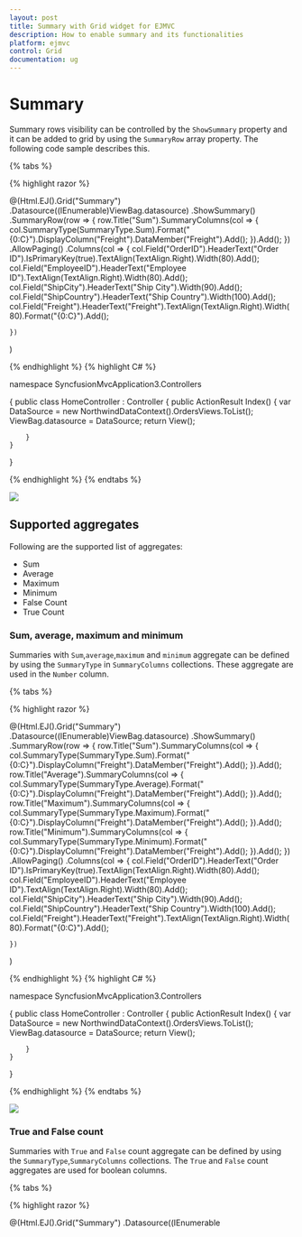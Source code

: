 ```yaml
---
layout: post
title: Summary with Grid widget for EJMVC
description: How to enable summary and its functionalities
platform: ejmvc
control: Grid
documentation: ug
---
```


# Summary 

Summary rows visibility can be controlled by the `ShowSummary` property and it can be added to grid by using the `SummaryRow` array property. The following code sample describes this.


{% tabs %}

{% highlight razor %}

@(Html.EJ().Grid<OrdersView>("Summary")
	.Datasource((IEnumerable<object>)ViewBag.datasource)
	.ShowSummary()
	.SummaryRow(row =>
	{
		row.Title("Sum").SummaryColumns(col => { col.SummaryType(SummaryType.Sum).Format("{0:C}").DisplayColumn("Freight").DataMember("Freight").Add(); }).Add();
	})
	.AllowPaging()
	.Columns(col =>
	{
		col.Field("OrderID").HeaderText("Order ID").IsPrimaryKey(true).TextAlign(TextAlign.Right).Width(80).Add();
		col.Field("EmployeeID").HeaderText("Employee ID").TextAlign(TextAlign.Right).Width(80).Add();
		col.Field("ShipCity").HeaderText("Ship City").Width(90).Add();
		col.Field("ShipCountry").HeaderText("Ship Country").Width(100).Add();
		col.Field("Freight").HeaderText("Freight").TextAlign(TextAlign.Right).Width(80).Format("{0:C}").Add();

	})
)

{% endhighlight %}
{% highlight C# %}

namespace SyncfusionMvcApplication3.Controllers

{
    public class HomeController : Controller
    {
        public ActionResult Index()
        {
            var DataSource = new NorthwindDataContext().OrdersViews.ToList();
            ViewBag.datasource = DataSource;
            return View();

        }
    }
}


{% endhighlight  %}
{% endtabs %} 

![](Summary_images/summaryGrid_img1.png)

## Supported aggregates 

Following are the supported list of aggregates: 

* Sum
* Average
* Maximum
* Minimum
* False Count
* True Count

### Sum, average, maximum and minimum


Summaries with `Sum`,`average`,`maximum` and `minimum` aggregate can be defined by using the `SummaryType` in `SummaryColumns` collections. These aggregate are used in the `Number` column.

{% tabs %}

{% highlight razor %}

@(Html.EJ().Grid<OrdersView>("Summary")
	.Datasource((IEnumerable<object>)ViewBag.datasource)
	.ShowSummary()
	.SummaryRow(row =>
	{
		row.Title("Sum").SummaryColumns(col => { col.SummaryType(SummaryType.Sum).Format("{0:C}").DisplayColumn("Freight").DataMember("Freight").Add(); }).Add();
		row.Title("Average").SummaryColumns(col => { col.SummaryType(SummaryType.Average).Format("{0:C}").DisplayColumn("Freight").DataMember("Freight").Add(); }).Add();
		row.Title("Maximum").SummaryColumns(col => { col.SummaryType(SummaryType.Maximum).Format("{0:C}").DisplayColumn("Freight").DataMember("Freight").Add(); }).Add();
		row.Title("Minimum").SummaryColumns(col => { col.SummaryType(SummaryType.Minimum).Format("{0:C}").DisplayColumn("Freight").DataMember("Freight").Add(); }).Add();
	  })
	.AllowPaging()
	.Columns(col =>
	{
		col.Field("OrderID").HeaderText("Order ID").IsPrimaryKey(true).TextAlign(TextAlign.Right).Width(80).Add();
		col.Field("EmployeeID").HeaderText("Employee ID").TextAlign(TextAlign.Right).Width(80).Add();
		col.Field("ShipCity").HeaderText("Ship City").Width(90).Add();
		col.Field("ShipCountry").HeaderText("Ship Country").Width(100).Add();
		col.Field("Freight").HeaderText("Freight").TextAlign(TextAlign.Right).Width(80).Format("{0:C}").Add();

	})
)

{% endhighlight %}
{% highlight C# %}

namespace SyncfusionMvcApplication3.Controllers

{
    public class HomeController : Controller
    {
        public ActionResult Index()
        {
            var DataSource = new NorthwindDataContext().OrdersViews.ToList();
            ViewBag.datasource = DataSource;
            return View();

        }
    }
}

{% endhighlight  %}
{% endtabs %} 

![](Summary_images/summaryGrid_img2.png)

### True and False count 

Summaries with `True` and `False` count aggregate can be defined by using the `SummaryType`,`SummaryColumns` collections. The `True` and `False` count aggregates are used for boolean columns.

{% tabs %}

{% highlight razor %}

@(Html.EJ().Grid<OrdersView>("Summary")
	.Datasource((IEnumerable<object>)ViewBag.datasource)
	.ShowSummary()
	.SummaryRow(row =>
	{
		row.Title("False Count").SummaryColumns(col => { col.SummaryType(SummaryType.FalseCount).DisplayColumn("Verified").DataMember("Verified").Add(); }).Add();
		row.Title("True Count").SummaryColumns(col => { col.SummaryType(SummaryType.TrueCount).DisplayColumn("Verified").DataMember("Verified").Add(); }).Add();
		
	})  
	.AllowPaging()
	.Columns(col =>
	{
		col.Field("OrderID").HeaderText("Order ID").IsPrimaryKey(true).TextAlign(TextAlign.Right).Width(80).Add();
		col.Field("EmployeeID").HeaderText("Employee ID").TextAlign(TextAlign.Right).Width(80).Add();
		col.Field("ShipCity").HeaderText("Ship City").Width(90).Add();
		col.Field("ShipCountry").HeaderText("Ship Country").Width(100).Add();
		col.Field("Verified").HeaderText("Verified").Width(80).Add();

	})
)

{% endhighlight %}
{% highlight C# %}

namespace SyncfusionMvcApplication3.Controllers

{
    public class HomeController : Controller
    {
        public ActionResult Index()
        {
            var DataSource = new NorthwindDataContext().OrdersViews.ToList();
            ViewBag.datasource = DataSource;
            return View();

        }
    }
}

{% endhighlight  %}
{% endtabs %} 


![](Summary_images/summaryGrid_img3.png)


## Custom summary

Custom summary can be used to create summary values based on your required custom logic and calculations. To enable custom summary, the `SummaryType` should be `Custom` and `CustomSummaryValue` property need to defined as function. In the `CustomSummaryValue` function, you need to use the grid instance to access `model.dataSource` and `model.currentViewData`. After the custom calculation, the returned value will be displayed in corresponding summary cell.
{% tabs %}

{% highlight razor %}

@(Html.EJ().Grid<OrdersView>("Summary")
	.Datasource((IEnumerable<object>)ViewBag.datasource)
	.ShowSummary()
	.SummaryRow(row =>
	{
		 row.Title("Currency").SummaryColumns(col => { col.SummaryType(SummaryType.Custom).CustomSummaryValue("currency").DisplayColumn("Freight").Format("{0:C2}").Add(); }).Add(););
		
		
	})  
	.AllowPaging()
	.Columns(col =>
	{
		col.Field("OrderID").HeaderText("Order ID").IsPrimaryKey(true).TextAlign(TextAlign.Right).Width(70).Add();
		col.Field("CustomerID").HeaderText("CustomerID").TextAlign(TextAlign.Right).Width(70).Add();
		col.Field("ShipCity").HeaderText("Ship City").Width(70).Add();
		col.Field("EmployeeID").HeaderText("Employee ID").TextAlign(TextAlign.Right).Width(70).Add();
		col.Field("Freight").HeaderText("Freight").TextAlign(TextAlign.Right).Width(70).Format("{0:C}").Add();

	})
)

{% endhighlight %}
{% highlight C# %}

namespace SyncfusionMvcApplication3.Controllers

{
    public class HomeController : Controller
    {
        public ActionResult Index()
        {
            var DataSource = new NorthwindDataContext().OrdersViews.ToList();
            ViewBag.datasource = DataSource;
            return View();

        }
    }
}

{% endhighlight  %}

{% highlight js %}

<script type="text/javascript">
  function currency(args,data) {
      //ej.sum is aggregate to add data's of freight from datasource
      return ej.sum(data, "Freight");
  }
  </script>

{% endhighlight %}

{% endtabs %} 

![](Summary_images/summaryGrid_img4.png)

## Group summary

Group summary is used to summarize values of a particular column based on group and it shows at bottom of each group. To enable group Summary for particular group, you need to define the `ShowTotalSummary` as false.

{% tabs %}

{% highlight razor %}

@(Html.EJ().Grid<OrdersView>("Summary")
	.Datasource((IEnumerable<object>)ViewBag.datasource)
	.ShowSummary()
	.SummaryRow(row =>
	{
		row.ShowTotalSummary(false).SummaryColumns(col => 
		{ 
			col.SummaryType(SummaryType.Sum)
			.Format("{0:C2}")
			.DisplayColumn("Freight")
			.DataMember("Freight")
			.Prefix("Sum = ")
			.Add(); 
		}).Add();
	})
	.AllowPaging()
	.AllowSorting()
	.AllowGrouping()
	.GroupSettings(group => { group.GroupedColumns(col => { col.Add("CustomerID"); }); })
	.Columns(col =>
	{
		col.Field("OrderID").HeaderText("Order ID").IsPrimaryKey(true).Width(80).Add();
		col.Field("CustomerID").HeaderText("CustomerID").TextAlign(TextAlign.Right).Width(75).Add();
		col.Field("ShipCity").HeaderText("Ship City").Width(150).Add();	
		col.Field("EmployeeID").HeaderText("Employee ID").TextAlign(TextAlign.Right).Width(75).Add();		
		col.Field("Freight").HeaderText("Freight").TextAlign(TextAlign.Right).Width(75).Format("{0:C}").Add();

	})
)

{% endhighlight %}
{% highlight C# %}

namespace SyncfusionMvcApplication3.Controllers

{
    public class HomeController : Controller
    {
        public ActionResult Index()
        {
            var DataSource = new NorthwindDataContext().OrdersViews.ToList();
            ViewBag.datasource = DataSource;
            return View();

        }
    }
}

{% endhighlight %}

{% endtabs %}

![](Summary_images/summaryGrid_img5.png)


W> Minimum one column should be grouped to show the summary details.

## Group caption summary

To show summaries in each group's caption row, particular summary row should have the `ShowTotalSummary` as `false` and the `ShowCaptionSummary` as `true`.
{% tabs %}

{% highlight razor %}

@(Html.EJ().Grid<OrdersView>("Summary")
	.Datasource((IEnumerable<object>)ViewBag.datasource)
	.ShowSummary()
	.SummaryRow(row =>
	{
		row.ShowTotalSummary(false).SummaryColumns(col => 
		{ 
			col.SummaryType(SummaryType.Average)
			.Format("{0:C2}")
			.DisplayColumn("Freight")
			.DataMember("Freight")
			.Prefix("Average = ")
			.Add(); 
		}).Add();
	})
	.AllowPaging()
	.AllowSorting()
	.AllowGrouping()
	.GroupSettings(group => { group.GroupedColumns(col => { col.Add("EmployeeID"); }); })
	.Columns(col =>
	{
		col.Field("OrderID").HeaderText("Order ID").IsPrimaryKey(true).Width(80).Add();
		col.Field("CustomerID").HeaderText("CustomerID").TextAlign(TextAlign.Right).Width(75).Add();
		col.Field("ShipCity").HeaderText("Ship City").Width(150).Add();	
		col.Field("EmployeeID").HeaderText("Employee ID").TextAlign(TextAlign.Right).Width(75).Add();		
		col.Field("Freight").HeaderText("Freight").TextAlign(TextAlign.Right).Width(75).Format("{0:C}").Add();

	})
)

{% endhighlight %}
{% highlight C# %}

namespace SyncfusionMvcApplication3.Controllers

{
    public class HomeController : Controller
    {
        public ActionResult Index()
        {
            var DataSource = new NorthwindDataContext().OrdersViews.ToList();
            ViewBag.datasource = DataSource;
            return View();

        }
    }
}

{% endhighlight %}

{% endtabs %}

![](Summary_images/summaryGrid_img6.png)


W> Minimum one column should be grouped to the show summary details.

## Summary template

Using the `Template` property of `SummaryColumns` you can render any type of JsRender templates or customizing the summary value.

The following code example describes the previous behavior.

{% tabs %}

{% highlight razor %}

@(Html.EJ().Grid<OrdersView>("Summary")
	.Datasource((IEnumerable<object>)ViewBag.datasource)
	.ShowSummary()
	.SummaryRow(row =>
	{
		row.Title("Average").SummaryColumns(col => 
		{ 
			col.SummaryType(SummaryType.Average)
			.Format("{0:C2}")
			.DisplayColumn("Freight")
			.DataMember("Freight")
			.Template("#templateData")
			.Add(); 
		}).Add();
	})
	
	.Columns(col =>
	{
		col.Field("OrderID").Add();
		col.Field("EmployeeID").Add();		
		col.Field("Freight").Format("{0:C}").Add();
	})
)

{% endhighlight %}
{% highlight C# %}

namespace SyncfusionMvcApplication3.Controllers

{
    public class HomeController : Controller
    {
        public ActionResult Index()
        {
            var DataSource = new NorthwindDataContext().OrdersViews.Take(5).ToList();
            ViewBag.datasource = DataSource;
            return View();

        }
    }
}

{% endhighlight %}
{% highlight js %}

<script id="templateData" type="text/x-jsrender">
     Freight has Average of {{"{{"}}:summaryValue{{"}}"}} in  dollars
</script>

{% endhighlight %}

{% endtabs %}

The following output is displayed as a result of the previous code example.

![](Summary_images/summaryGrid_img9.png)

## Format

To format summary values, the `Format` property needs to be assigned in `SummaryColumns` collection object.  To know more about formatting options. Please refer to the [**globalize.js**](https://github.com/jquery/globalize/tree/v0.1.1#)

{% tabs %}

{% highlight razor %}

@(Html.EJ().Grid<OrdersView>("Summary")
	.Datasource((IEnumerable<object>)ViewBag.datasource)
	.ShowSummary()
	.SummaryRow(row =>
	{
		row.Title("Sum").SummaryColumns(col => { col.SummaryType(SummaryType.Sum).Format("{0:C}").DisplayColumn("Freight").DataMember("Freight").Add(); }).Add();
	})
	.AllowPaging()
	.Columns(col =>
	{
		col.Field("OrderID").HeaderText("Order ID").IsPrimaryKey(true).TextAlign(TextAlign.Right).Width(80).Add();
		col.Field("EmployeeID").HeaderText("Employee ID").TextAlign(TextAlign.Right).Width(80).Add();
		col.Field("ShipCity").HeaderText("Ship City").Width(90).Add();
		col.Field("ShipCountry").HeaderText("Ship Country").Width(100).Add();
		col.Field("Freight").HeaderText("Freight").TextAlign(TextAlign.Right).Width(80).Format("{0:C}").Add();

	})
)

{% endhighlight %}
{% highlight C# %}

namespace SyncfusionMvcApplication3.Controllers

{
    public class HomeController : Controller
    {
        public ActionResult Index()
        {
            var DataSource = new NorthwindDataContext().OrdersViews.ToList();
            ViewBag.datasource = DataSource;
            return View();

        }
    }
}


{% endhighlight  %}
{% endtabs %} 

![](Summary_images/summaryGrid_img7.png)

## Handling aggregation in server-side

The Aggregation at server-side is handled by using the `aggregate` key. While using remote data, summary row must be handled by returning summary column datasource into the `aggregate` property of `result` object.

The following code example describes the previous behavior.

{% tabs %}

{% highlight razor %}

@(Html.EJ().Grid<OrdersView>("Summary")

  .Datasource(datasource => datasource.URL("/Grid/DataSource").Adaptor("UrlAdaptor"))
  .ShowSummary()
  .AllowPaging()
  .SummaryRow(row =>
   {
       row.ShowTotalSummary(true)
       row.Title("Sum").SummaryColumns(col ={
       col.SummaryType(SummaryType.Sum)
       .DisplayColumn("Freight")
       .DataMember("Freight")
       .Format("{0:C}")
       .Add();
    }).Add();
})

.Columns(col =>
{
   col.Field("OrderID").HeaderText("Order ID").Width(100).Add();
   col.Field("EmployeeID").HeaderText("Employee ID").Width(100).Add();
   col.Field("Freight").HeaderText("Freight").Width(100).Format("{0:C}").Add();
   col.Field("ShipCity").HeaderText("Ship City").Width(100).Add();
})
)
}

{% endhighlight %}

{% highlight c# %}

namespace MvcApplication4.Controllers
{
    public partial class GridController: Controller
       {
        public ActionResult GridFeatures()
           {

             ViewBag.dataSource = OrderRepository.GetAllRecords().ToList();
			 return View();
           }

     public ActionResult DataSource(DataManager dataManager)
       {
            IEnumerable DataSource = OrderRepository.GetAllRecords();
            DataResult result = new DataResult();
		    DataOperations dataOperations = new DataOperations();
            List<string> aggregateFields = new List<string>();
            if (dataManager.Aggregates != null)
             {
               for (var i = 0; i < dataManager.Aggregates.Count; i++)
               string.Add(dataManager.Aggregates[i].Field);
               result.aggregate = dataOperations.PerformSelect(DataSource, aggregateFields);
             }

       DataSource = dataOperations.PerformSkip(DataSource, dataManager.Skip);
       result.result = dataOperations.PerformTake(DataSource, dataManager.Take);
       result.count = DataSource.AsQueryable().Count();
       return Json(result, JsonRequestBehavior.AllowGet);

       }

    public class DataResult
       {
         public IEnumerable result { get; set; }
         public int count { get; set; }
         public IEnumerable aggregate { get; set; }
         public IEnumerable groupDs { get; set; }
       }

   }

}

{% endhighlight %}
{% endtabs %} 

The following output is displayed as a result of the previous code example.

![](Summary_images/summaryGrid_img8.png)





